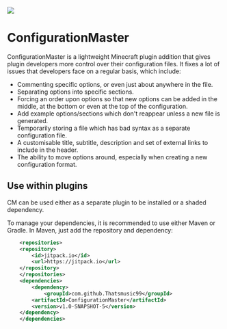 ![](https://i.imgur.com/eop5G6m.png)

# ConfigurationMaster
ConfigurationMaster is a lightweight Minecraft plugin addition that gives plugin developers more control over their configuration files. It fixes a lot of issues that developers face on a regular basis, which include:
- Commenting specific options, or even just about anywhere in the file.
- Separating options into specific sections.
- Forcing an order upon options so that new options can be added in the middle, at the bottom or even at the top of the configuration.
- Add example options/sections which don't reappear unless a new file is generated.
- Temporarily storing a file which has bad syntax as a separate configuration file.
- A customisable title, subtitle, description and set of external links to include in the header.
- The ability to move options around, especially when creating a new configuration format.

## Use within plugins
CM can be used either as a separate plugin to be installed or a shaded dependency. 

To manage your dependencies, it is recommended to use either Maven or Gradle. In Maven, just add the repository and dependency:

```xml
    <repositories>
	<repository>
	    <id>jitpack.io</id>
	    <url>https://jitpack.io</url>
	</repository>
    </repositories>
    <dependencies>
        <dependency>
            <groupId>com.github.Thatsmusic99</groupId>
	    <artifactId>ConfigurationMaster</artifactId>
	    <version>v1.0-SNAPSHOT-5</version>
	</dependency>
    </dependencies>
```
